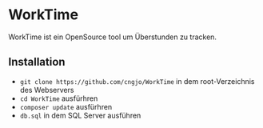 # WorkTime

WorkTime ist ein OpenSource tool um Überstunden zu tracken.

## Installation
- ```git clone https://github.com/cngjo/WorkTime``` in dem root-Verzeichnis des Webservers
- ```cd WorkTime``` ausfürhren 
- ```composer update``` ausfürhren 
- ```db.sql``` in dem SQL Server ausführen

